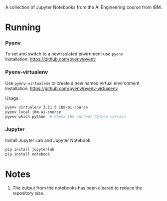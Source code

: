 A collection of Jupyter Notebooks from the AI Engineering course from IBM.

# Running  

### Pyenv  
To set and switch to a new isolated envirnment use `pyenv`  
Installation: https://github.com/pyenv/pyenv  


### Pyenv-virtualenv  
Use `pyenv-virtualenv` to create a new named virtual environment  
Installation: https://github.com/pyenv/pyenv-virtualenv

Usage:  
```bash
pyenv virtualenv 3.11.5 ibm-ai-course
pyenv local ibm-ai-course
pyenv which python  # Check the current Python version
```   

### Jupyter  

Install Jupyter Lab and Jupyter Notebook:  
```bash
pip install jupyterlab
pip install notebook
```   

# Notes  
1. The output from the notebooks has been cleared to reduce the repository size.


